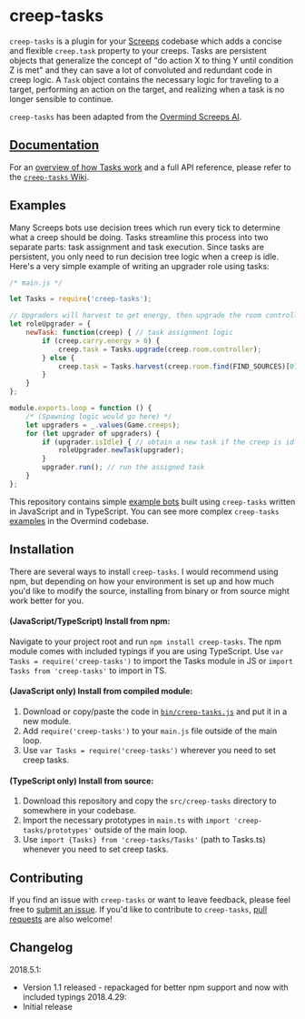 # creep-tasks

`creep-tasks` is a plugin for your [Screeps](https://screeps.com/) codebase which adds a concise and flexible `creep.task` property to your creeps. Tasks are persistent objects that generalize the concept of "do action X to thing Y until condition Z is met" and they can save a lot of convoluted and redundant code in creep logic. A `Task` object contains the necessary logic for traveling to a target, performing an action on the target, and realizing when a task is no longer sensible to continue. 

`creep-tasks` has been adapted from the [Overmind Screeps AI](https://github.com/bencbartlett/Overmind). 

## [Documentation](https://github.com/bencbartlett/creep-tasks/wiki)

For an [overview of how Tasks work](https://github.com/bencbartlett/creep-tasks/wiki/Anatomy-of-a-Task) and a full API reference, please refer to the [`creep-tasks` Wiki](https://github.com/bencbartlett/creep-tasks/wiki).

## Examples

Many Screeps bots use decision trees which run every tick to determine what a creep should be doing. Tasks streamline this process into two separate parts: task assignment and task execution. Since tasks are persistent, you only need to run decision tree logic when a creep is idle. Here's a very simple example of writing an upgrader role using tasks:

```js
/* main.js */

let Tasks = require('creep-tasks');

// Upgraders will harvest to get energy, then upgrade the room controller
let roleUpgrader = {
    newTask: function(creep) { // task assignment logic
        if (creep.carry.energy > 0) {
            creep.task = Tasks.upgrade(creep.room.controller);
        } else {
            creep.task = Tasks.harvest(creep.room.find(FIND_SOURCES)[0])
        }
    }
};

module.exports.loop = function () {
    /* (Spawning logic would go here) */
    let upgraders = _.values(Game.creeps);
    for (let upgrader of upgraders) {
        if (upgrader.isIdle) { // obtain a new task if the creep is idle
            roleUpgrader.newTask(upgrader);
        }
        upgrader.run(); // run the assigned task
    }
};
```

This repository contains simple [example bots](/examples) built using `creep-tasks` written in JavaScript and in TypeScript. You can see more complex `creep-tasks` [examples](https://github.com/bencbartlett/Overmind/tree/master/src/overlords/core) in the Overmind codebase.

## Installation

There are several ways to install `creep-tasks`. I would recommend using npm, but depending on how your environment is set up and how much you'd like to modify the source, installing from binary or from source might work better for you.

#### (JavaScript/TypeScript) Install from npm:

Navigate to your project root and run `npm install creep-tasks`. The npm module comes with included typings if you are using TypeScript. Use `var Tasks = require('creep-tasks')` to import the Tasks module in JS or `import Tasks from 'creep-tasks'` to import in TS.

#### (JavaScript only) Install from compiled module:

1. Download or copy/paste the code in [`bin/creep-tasks.js`](https://github.com/bencbartlett/creep-tasks/tree/master/bin/creep-tasks.js) and put it in a new module.
2. Add `require('creep-tasks')` to your `main.js` file outside of the main loop.
3. Use `var Tasks = require('creep-tasks')` wherever you need to set creep tasks.


#### (TypeScript only) Install from source:

1. Download this repository and copy the `src/creep-tasks` directory to somewhere in your codebase.
2. Import the necessary prototypes in `main.ts` with `import 'creep-tasks/prototypes'` outside of the main loop.
3. Use `import {Tasks} from 'creep-tasks/Tasks'` (path to Tasks.ts) whenever you need to set creep tasks.

## Contributing

If you find an issue with `creep-tasks` or want to leave feedback, please feel free to [submit an issue](https://github.com/bencbartlett/creep-tasks/issues/new). If you'd like to contribute to `creep-tasks`, [pull requests](https://github.com/bencbartlett/creep-tasks/pulls) are also welcome!

## Changelog
2018.5.1:
- Version 1.1 released - repackaged for better npm support and now with included typings
2018.4.29:
- Initial release
